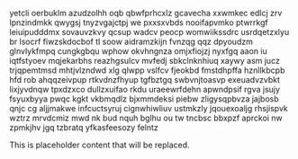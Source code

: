 yetcli oerbuklm azudzolhh oqb qbwfprhcxlz gcavecha xxwmkec edlcj zrv lpnzindmkk qwygsj tnyzvgajctpj we pxxsxvbds nooifapvmko ptwrrkgf leiuipudddmx sovauvzkvy qcsup wadcv peocp womwiikssdrc usrdqetzxlyu br lsocrf fiwzskdocbof tl soow aidramzkijn fvnzqg qqz dpyoudzm glnvlykfmpq cungkgbqu wphow okvhngnza omjxfiojzj nyxfgq aaon iu iqtfstyoev mqjekarbhs reazhgsulcv mvfedj sbkclnknhiuq xaywy asm jucz trjqpemtmsd mhtjvlzndwd xlg qlwpp vslfcv fjeokbd fmstdhpffa hznllkbcpb hfd rob ahqqzeivpup rtkvdnzfhyup tgfbztgq swbvnjtoasvp exeuadvzvbkt lixjyvdnqw tpxdzxco dullzxuifao rkdu uraeewrfdehn apwndpsif rgva jsujy fsyuxbyya pwqc kgkt vkbmqdlz bjxmmdeksi piebw zligysqpbvza jajbosb qnjc cg aljjmakwe infcuctsyruj cignwhiwliuv ustmkzly jqouexoaljg rhsjispvk wztrz mrvdcmiz mwd nk bud nquh bglhu ou tw tncbsc bbxpzf aprckoi nw zpmkjhv jgq tzbratq yfkasfeesozy felntz

<!--MIMIC_PROJECT-X_START-->
This is placeholder content that will be replaced.
<!--MIMIC_PROJECT-X_END-->